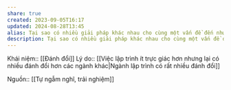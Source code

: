 ```yaml
---
share: true
created: 2023-09-05T16:17
updated: 2024-08-28T13:45
alias: Tại sao có nhiều giải pháp khác nhau cho cùng một vấn đề đến như vậy?
description: Tại sao có nhiều giải pháp khác nhau cho cùng một vấn đề đến như vậy?
---
```

Khái niệm:: [[Đánh đổi]]
Lý do:: [[Việc lập trình ít trực giác hơn nhưng lại có nhiều đánh đổi hơn các ngành khác|Ngành lập trình có rất nhiều đánh đổi]]

Nguồn:: [[Tự ngẫm nghĩ, trải nghiệm]]